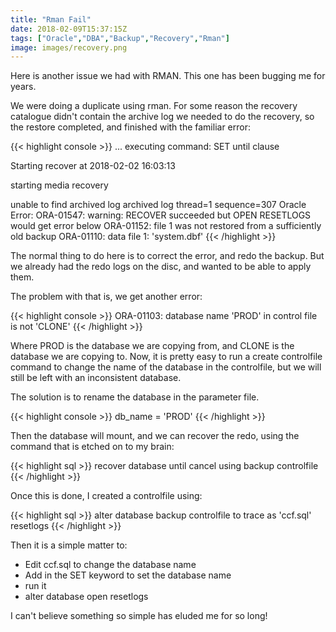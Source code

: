 ```yaml
---
title: "Rman Fail"
date: 2018-02-09T15:37:15Z
tags: ["Oracle","DBA","Backup","Recovery","Rman"]
image: images/recovery.png
---
```


Here is another issue we had with RMAN. This one has been bugging me for years.

We were doing a duplicate using rman. For some reason the recovery catalogue didn't contain
the archive log we needed to do the recovery, so the restore completed, and finished with
the familiar error:

{{< highlight console >}}
...
executing command: SET until clause

Starting recover at 2018-02-02 16:03:13

starting media recovery

unable to find archived log
archived log thread=1 sequence=307
Oracle Error:
ORA-01547: warning: RECOVER succeeded but OPEN RESETLOGS would get error below
ORA-01152: file 1 was not restored from a sufficiently old backup
ORA-01110: data file 1: 'system.dbf'
{{< /highlight >}}


The normal thing to do here is to correct the error, and redo the backup. But we
already had the redo logs on the disc, and wanted to be able to apply them.

The problem with that is, we get another error:

{{< highlight console >}}
ORA-01103: database name 'PROD' in control file is not 'CLONE'
{{< /highlight >}}

Where PROD is the database we are copying from, and CLONE is the database we
are copying to. Now, it is pretty easy to run a create controlfile command to
change the name of the database in the controlfile, but we will still be left
with an inconsistent database.

The solution is to rename the database in the parameter file.

{{< highlight console >}}
db_name = 'PROD'
{{< /highlight >}}

Then the database will mount, and we can recover the redo, using  the command
that is etched on to my brain:

{{< highlight sql >}}
recover database until cancel using backup controlfile
{{< /highlight >}}


 Once this is done,
I created a controlfile using:

{{< highlight sql >}}
alter database backup controlfile to trace as 'ccf.sql' resetlogs
{{< /highlight >}}

Then it is a simple matter to:

* Edit ccf.sql to change the database name
* Add in the SET keyword to set the database name
* run it
* alter database open resetlogs

I can't believe something so simple has eluded me for so long!
